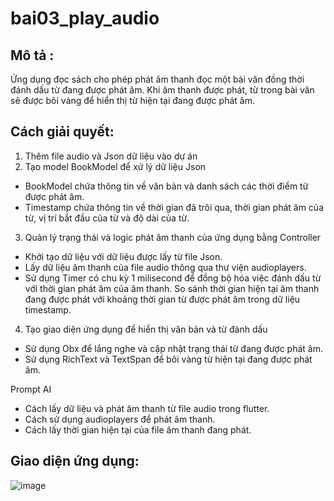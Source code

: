 # bai03_play_audio

## Mô tả :
Ứng dụng đọc sách cho phép phát âm thanh đọc một bài văn đồng thời đánh dấu từ đang được phát âm. Khi âm thanh được phát, từ trong bài văn sẽ được bôi vàng để hiển thị từ hiện tại đang được phát âm.

## Cách giải quyết: 

1. Thêm file audio và Json dữ liệu vào dự án
2. Tạo model BookModel để xử lý dữ liệu Json
  - BookModel chứa thông tin về văn bản và danh sách các thời điểm từ được phát âm.
  - Timestamp chứa thông tin về thời gian đã trôi qua, thời gian phát âm của từ, vị trí bắt đầu của từ và độ dài của từ.
3. Quản lý trạng thái và logic phát âm thanh của ứng dụng bằng Controller
  - Khởi tạo dữ liệu với dữ liệu được lấy từ file Json.
  - Lấy dữ liệu âm thanh của file audio thông qua thư viện audioplayers.
  - Sử dụng Timer có chu kỳ 1 milisecond để đồng bộ hóa việc đánh dấu từ với thời gian phát âm của âm thanh. So sánh thời gian hiện tại âm thanh đang được phát với khoảng thời gian từ được phát âm trong dữ liệu timestamp.
4. Tạo giao diện ứng dụng để hiển thị văn bản và từ đánh dấu
  - Sử dụng Obx để lắng nghe và cập nhật trạng thái từ đang được phát âm.
  - Sử dụng RichText và TextSpan để bôi vàng từ hiện tại đang được phát âm.

Prompt AI
 - Cách lấy dữ liệu và phát âm thanh từ file audio trong flutter.
 - Cách sử dụng audioplayers để phát âm thanh.
 - Cách lấy thời gian hiện tại của file âm thanh đang phát.

## Giao diện ứng dụng:

![image](https://github.com/user-attachments/assets/979ec52a-fa9a-449a-8240-2646a7a9ed77)
